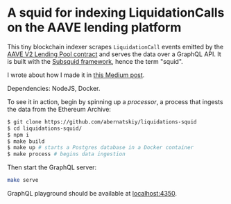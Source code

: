 # A squid for indexing LiquidationCalls on the AAVE lending platform

This tiny blockchain indexer scrapes `LiquidationCall` events emitted by the [AAVE V2 Lending Pool contract](https://etherscan.io/address/0x7d2768de32b0b80b7a3454c06bdac94a69ddc7a9) and serves the data over a GraphQL API. It is built with the [Subsquid framework](https://subsquid.io), hence the term "squid".

I wrote about how I made it in [this Medium post](https://medium.com/subsquid/developing-blockchain-indexers-part-2-simplest-nontrivial-examples-2f8509bc5c4#8233).

Dependencies: NodeJS, Docker.

To see it in action, begin by spinning up a *processor*, a process that ingests the data from the Ethereum Archive:

```bash
$ git clone https://github.com/abernatskiy/liquidations-squid
$ cd liquidations-squid/
$ npm i
$ make build
$ make up # starts a Postgres database in a Docker container
$ make process # begins data ingestion
```

Then start the GraphQL server:

```bash
make serve
```

GraphQL playground should be available at [localhost:4350](http://localhost:4350).
